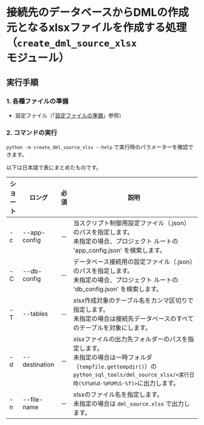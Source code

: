 # 接続先のデータベースからDMLの作成元となるxlsxファイルを作成する処理（`create_dml_source_xlsx` モジュール）

## 実行手順

### 1. 各種ファイルの準備

- 設定ファイル（「[設定ファイルの準備](../README.md#12-設定ファイルの準備)」参照）

### 2. コマンドの実行

`python -m create_dml_source_xlsx --help` で実行時のパラメーターを確認できます。

以下は日本語で表にまとめたものです。

| ショート | ロング           | 必須 | 説明                                                                                                                                        |
|------|---------------|:--:|-------------------------------------------------------------------------------------------------------------------------------------------|
| -c   | --app-config  | －  | 当スクリプト制御用設定ファイル（.json）のパスを指定します。<br/>未指定の場合、プロジェクト ルートの 'app_config.json' を検索します。                                                         |
| -C   | --db-config   | －  | データベース接続用の設定ファイル（.json）のパスを指定します。<br/>未指定の場合、プロジェクト ルートの 'db_config.json' を検索します。                                                         |
| -T   | --tables      | －  | xlsx作成対象のテーブル名をカンマ区切りで指定します。<br/>未指定の場合は接続先データベースのすべてのテーブルを対象にします。                                                                        |
| -d   | --destination | －  | xlsxファイルの出力先フォルダーのパスを指定します。<br/>未指定の場合は一時フォルダ（`tempfile.gettempdir()`）の`python_sql_tools/dml_source_xlsx/<実行日時(%Y%m%d-%H%M%S-%f)>`に出力します。 |
| -n   | --file-name   | －  | xlsxのファイル名を指定します。<br/>未指定の場合は `dml_source.xlsx` で出力します。                                                                                   |
